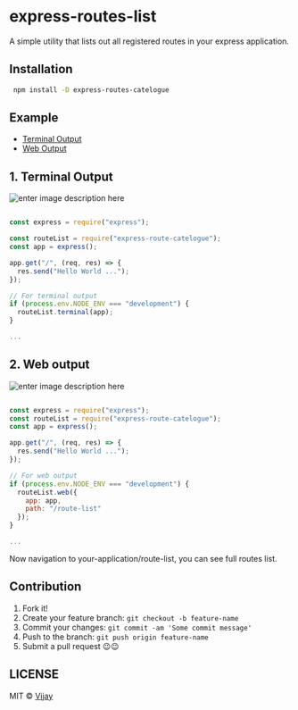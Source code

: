 
# express-routes-list

A simple utility that lists out all registered routes in your express application.
  

## Installation

```bash
 npm install -D express-routes-catelogue 
 ```

  

## Example
- [Terminal Output](#1-terminal-output)
- [Web Output](#2-web-output )

  

## 1. Terminal Output

  ![enter image description here](https://github.com/vijay4495/express-routes-catalogue/blob/master/terminal-route-list.png?raw=true)

``` js

const express = require("express");

const routeList = require("express-route-catelogue");
const app = express();

app.get("/", (req, res) => {
  res.send("Hello World ...");
});

// For terminal output
if (process.env.NODE_ENV === "development") {
  routeList.terminal(app);
}

...
```

  

## 2. Web output
![enter image description here](https://github.com/vijay4495/express-routes-catalogue/blob/master/web-route-list.png?raw=true)
``` js

const express = require("express");
const routeList = require("express-route-catelogue");
const app = express();

app.get("/", (req, res) => {
  res.send("Hello World ...");
});

// For web output
if (process.env.NODE_ENV === "development") {
  routeList.web({
    app: app,
    path: "/route-list"
  });
}

...
```
Now navigation to your-application/route-list, you can see full routes list.


## Contribution

1. Fork it!
2. Create your feature branch: `git checkout -b feature-name`
3. Commit your changes: `git commit -am 'Some commit message'`
4. Push to the branch: `git push origin feature-name`
5. Submit a pull request 😉😉


## LICENSE
MIT © [Vijay](https://github.com/vijay4495)
